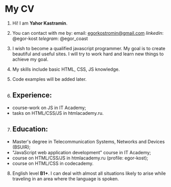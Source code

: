 # My CV

1. Hi! I am **Yahor Kastramin**.

2. You can contact with me by:
email: egorkostromin@gmail.com
*linkedin*: @egor-kost
*telegram*: @egor_coast

3. I wish to become a qualified javascript programmer. My goal is to create beautiful and useful sites. I will try to work hard and learn new things to achieve my goal.

4. My skills include basic HTML, CSS, JS knowledge.

5. Code examples will be added later.
6. ## Experience: 
- course-work on JS in IT Academy;
- tasks on HTML/CSS/JS in htmlacademy.ru.
7. ## Education:  
- Master's degree in Telecommunication Systems, Networks and Devices (BSUIR);
- "JavaScript web application development" course in IT Academy; 
- course on HTML/CSS/JS in htmlacademy.ru (profile: egor-kost);
- course on HTML/CSS in codecademy.

8. English level **B1+**. 
I can deal with almost all situations likely to arise while traveling in an area where the language is spoken.

